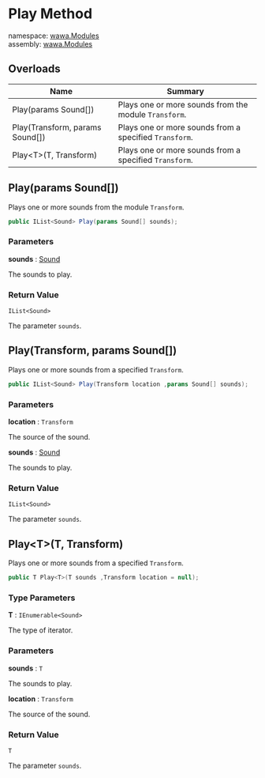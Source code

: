 # Play Method

namespace: [wawa\.Modules](../../wawa.Modules.md)<br />
assembly: [wawa\.Modules](../../../wawa.Modules.md)



## Overloads

| Name | Summary |
|------|---------|
| Play\(params Sound\[\]\) | Plays one or more sounds from the module `Transform`\. |
| Play\(Transform, params Sound\[\]\) | Plays one or more sounds from a specified `Transform`\. |
| Play\<T\>\(T, Transform\) | Plays one or more sounds from a specified `Transform`\. |

## Play\(params Sound\[\]\)

Plays one or more sounds from the module `Transform`\.

```csharp
public IList<Sound> Play(params Sound[] sounds);
```

### Parameters

__sounds__ : [Sound](../../../wawa.Modules/wawa.Modules/Sound.md)

The sounds to play\.

### Return Value

`IList<Sound>`

The parameter `sounds`\.

## Play\(Transform, params Sound\[\]\)

Plays one or more sounds from a specified `Transform`\.

```csharp
public IList<Sound> Play(Transform location ,params Sound[] sounds);
```

### Parameters

__location__ : `Transform`

The source of the sound\.

__sounds__ : [Sound](../../../wawa.Modules/wawa.Modules/Sound.md)

The sounds to play\.

### Return Value

`IList<Sound>`

The parameter `sounds`\.

## Play\<T\>\(T, Transform\)

Plays one or more sounds from a specified `Transform`\.

```csharp
public T Play<T>(T sounds ,Transform location = null);
```

### Type Parameters

__T__ : `IEnumerable<Sound>`

The type of iterator\.

### Parameters

__sounds__ : `T`

The sounds to play\.

__location__ : `Transform`

The source of the sound\.

### Return Value

`T`

The parameter `sounds`\.

